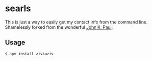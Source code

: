 # searls

This is just a way to easily get my contact info from the command line.
Shamelessly forked from the wonderful [John K.
Paul](http://github.com/johnkpaul).

## Usage

```
$ npm install zivkaziv
```